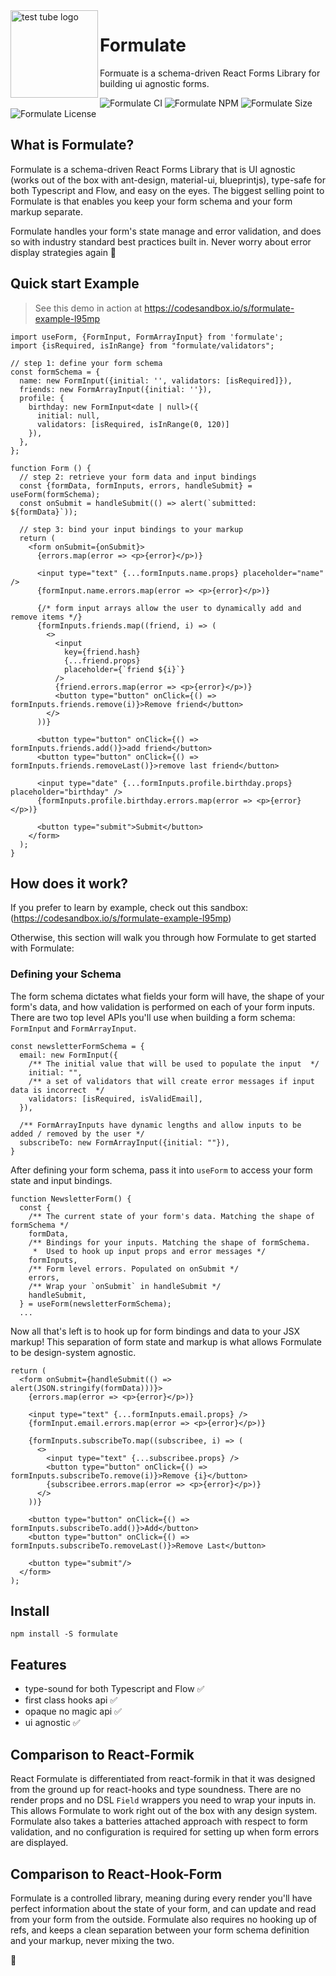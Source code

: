 <img align="left" width="140" src="https://emojipedia-us.s3.dualstack.us-west-1.amazonaws.com/thumbs/240/apple/237/test-tube_1f9ea.png" alt="test tube logo">


# Formulate

Formuate is a schema-driven React Forms Library for building ui agnostic forms.

![Formulate CI](https://github.com/FermiDirak/Formulate/workflows/Formulate%20CI/badge.svg)
![Formulate NPM](https://badge.fury.io/js/formulate.svg)
![Formulate Size](https://img.shields.io/bundlephobia/min/formulate)
![Formulate License](https://img.shields.io/github/license/fermidirak/formulate)

## What is Formulate?

Formulate is a schema-driven React Forms Library that is UI agnostic (works out of the box with ant-design, material-ui, blueprintjs), type-safe for both Typescript and Flow, and easy on the eyes. The biggest selling point to Formulate is that enables you keep your form schema and your form markup separate.

Formulate handles your form's state manage and error validation, and does so with industry standard best practices built in. Never worry about error display strategies again 🧪

## Quick start Example

> See this demo in action at https://codesandbox.io/s/formulate-example-l95mp

```tsx
import useForm, {FormInput, FormArrayInput} from 'formulate';
import {isRequired, isInRange} from "formulate/validators";

// step 1: define your form schema
const formSchema = {
  name: new FormInput({initial: '', validators: [isRequired]}),
  friends: new FormArrayInput({initial: ''}),
  profile: {
    birthday: new FormInput<date | null>({
      initial: null,
      validators: [isRequired, isInRange(0, 120)]
    }),
  },
};

function Form () {
  // step 2: retrieve your form data and input bindings
  const {formData, formInputs, errors, handleSubmit} = useForm(formSchema);
  const onSubmit = handleSubmit(() => alert(`submitted: ${formData}`));

  // step 3: bind your input bindings to your markup
  return (
    <form onSubmit={onSubmit}>
      {errors.map(error => <p>{error}</p>)}

      <input type="text" {...formInputs.name.props} placeholder="name" />
      {formInput.name.errors.map(error => <p>{error}</p>)}

      {/* form input arrays allow the user to dynamically add and remove items */}
      {formInputs.friends.map((friend, i) => (
        <>
          <input
            key={friend.hash}
            {...friend.props}
            placeholder={`friend ${i}`}
          />
          {friend.errors.map(error => <p>{error}</p>)}
          <button type="button" onClick={() => formInputs.friends.remove(i)}>Remove friend</button>
        </>
      ))}

      <button type="button" onClick={() => formInputs.friends.add()}>add friend</button>
      <button type="button" onClick={() => formInputs.friends.removeLast()}>remove last friend</button>

      <input type="date" {...formInputs.profile.birthday.props} placeholder="birthday" />
      {formInputs.profile.birthday.errors.map(error => <p>{error}</p>)}

      <button type="submit">Submit</button>
    </form>
  );
}
```

## How does it work?

If you prefer to learn by example, check out this sandbox: (https://codesandbox.io/s/formulate-example-l95mp)

Otherwise, this section will walk you through how Formulate to get started with Formulate:

### Defining your Schema

The form schema dictates what fields your form will have, the shape of your form's data, and how validation is performed on each of your form inputs. There are two top level APIs you'll use when building a form schema: `FormInput` and `FormArrayInput`.

```tsx
const newsletterFormSchema = {
  email: new FormInput({
    /** The initial value that will be used to populate the input  */
    initial: "",
    /** a set of validators that will create error messages if input data is incorrect  */
    validators: [isRequired, isValidEmail],
  }),

  /** FormArrayInputs have dynamic lengths and allow inputs to be added / removed by the user */
  subscribeTo: new FormArrayInput({initial: ""}),
}
```

After defining your form schema, pass it into `useForm` to access your form state and input bindings.

```tsx
function NewsletterForm() {
  const {
    /** The current state of your form's data. Matching the shape of formSchema */
    formData,
    /** Bindings for your inputs. Matching the shape of formSchema.
     *  Used to hook up input props and error messages */
    formInputs,
    /** Form level errors. Populated on onSubmit */
    errors,
    /** Wrap your `onSubmit` in handleSubmit */
    handleSubmit,
  } = useForm(newsletterFormSchema);
  ...
```

Now all that's left is to hook up for form bindings and data to your JSX markup! This separation of form state and markup is what allows Formulate to be design-system agnostic.

```tsx
return (
  <form onSubmit={handleSubmit(() => alert(JSON.stringify(formData)))}>
    {errors.map(error => <p>{error}</p>)}

    <input type="text" {...formInputs.email.props} />
    {formInput.email.errors.map(error => <p>{error}</p>)}

    {formInputs.subscribeTo.map((subscribee, i) => (
      <>
        <input type="text" {...subscribee.props} />
        <button type="button" onClick={() => formInputs.subscribeTo.remove(i)}>Remove {i}</button>
        {subscribee.errors.map(error => <p>{error}</p>)}
      </>
    ))}

    <button type="button" onClick={() => formInputs.subscribeTo.add()}>Add</button>
    <button type="button" onClick={() => formInputs.subscribeTo.removeLast()}>Remove Last</button>

    <button type="submit"/>
  </form>
);
```

## Install

```
npm install -S formulate
```

## Features

- type-sound for both Typescript and Flow ✅
- first class hooks api ✅
- opaque no magic api ✅
- ui agnostic ✅

## Comparison to React-Formik

React Formulate is differentiated from react-formik in that it was designed from the ground up for react-hooks and type soundness. There are no render props and no DSL `Field` wrappers you need to wrap your inputs in. This allows Formulate to work right out of the box with any design system. Formulate also takes a batteries attached approach with respect to form validation, and no configuration is required for setting up when form errors are displayed.

## Comparison to React-Hook-Form

Formulate is a controlled library, meaning during every render you'll have perfect information about the state of your form, and can update and read from your form from the outside. Formulate also requires no hooking up of refs, and keeps a clean separation between your form schema definition and your markup, never mixing the two.

🧪
